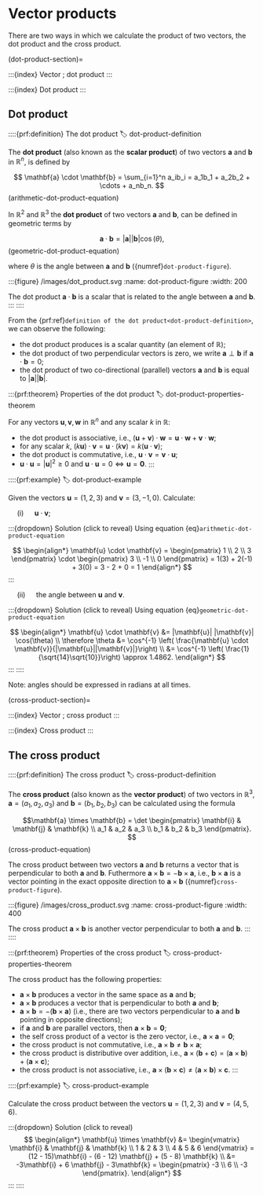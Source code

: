 # Vector products

There are two ways in which we calculate the product of two vectors, the dot product and the cross product.

(dot-product-section)=

:::{index} Vector ; dot product
:::

:::{index} Dot product
:::

## Dot product

::::{prf:definition} The dot product
:label: dot-product-definition

The **dot product** (also known as the **scalar product**) of two vectors $\mathbf{a}$ and $\mathbf{b}$ in $\mathbb{R}^n$, is defined by

$$ \mathbf{a} \cdot \mathbf{b} = \sum_{i=1}^n a_ib_i = a_1b_1 + a_2b_2 + \cdots + a_nb_n. $$(arithmetic-dot-product-equation)

In $\mathbb{R}^2$ and $\mathbb{R}^3$ the **dot product** of two vectors $\mathbf{a}$ and $\mathbf{b}$, can be defined in geometric terms by

$$ \mathbf{a} \cdot \mathbf{b} = |\mathbf{a}| |\mathbf{b}| \cos(\theta), $$(geometric-dot-product-equation)

where $\theta$ is the angle between $\mathbf{a}$ and $\mathbf{b}$ ({numref}`dot-product-figure`).

:::{figure} /images/dot_product.svg
:name: dot-product-figure
:width: 200

The dot product $\mathbf{a} \cdot \mathbf{b}$ is a scalar that is related to the angle between $\mathbf{a}$ and $\mathbf{b}$.
:::
::::

From the {prf:ref}`definition of the dot product<dot-product-definition>`, we can observe the following:

- the dot product produces is a scalar quantity (an element of $\mathbb{R}$);
- the dot product of two perpendicular vectors is zero, we write $\mathbf{a}\perp\mathbf{b}$ if $\mathbf{a}\cdot\mathbf{b}=0$;
- the dot product of two co-directional (parallel) vectors $\mathbf{a}$ and $\mathbf{b}$ is equal to $|\mathbf{a}| |\mathbf{b}|$.

:::{prf:theorem} Properties of the dot product
:label: dot-product-properties-theorem

For any vectors $\mathbf{u},\mathbf{v},\mathbf{w}$ in $\mathbb{R}^n$ and any scalar $k$ in $\mathbb{R}$:

- the dot product is associative, i.e., $(\mathbf{u} + \mathbf{v})\cdot \mathbf{w} = \mathbf{u} \cdot \mathbf{w} + \mathbf{v} \cdot \mathbf{w}$;
- for any scalar $k$, $(k \mathbf{u})\cdot \mathbf{v} = \mathbf{u} \cdot (k \mathbf{v})= k (\mathbf{u} \cdot \mathbf{v})$;
- the dot product is commutative, i.e., $\mathbf{u} \cdot \mathbf{v} = \mathbf{v} \cdot \mathbf{u}$;
- $\mathbf{u} \cdot \mathbf{u} = |\mathbf{u}|^2 \geq 0 \text{ and } \mathbf{u} \cdot \mathbf{u} = 0 \iff \mathbf{u} = \mathbf{0}.$
:::

::::{prf:example}
:label: dot-product-example

Given the vectors $\mathbf{u} = (1, 2, 3)$ and $\mathbf{v} = (3, -1, 0)$. Calculate:

&emsp; (i) &emsp; $\mathbf{u} \cdot \mathbf{v}$;

:::{dropdown} Solution (click to reveal)
Using equation {eq}`arithmetic-dot-product-equation`

$$ \begin{align*}
    \mathbf{u} \cdot \mathbf{v} = \begin{pmatrix} 1 \\ 2 \\ 3 \end{pmatrix} \cdot \begin{pmatrix} 3 \\ -1 \\ 0 \end{pmatrix} = 1(3) + 2(-1) + 3(0) = 3 - 2 + 0 = 1
\end{align*} $$
:::

&emsp; (ii) &emsp; the angle between $\mathbf{u}$ and $\mathbf{v}$.

:::{dropdown} Solution (click to reveal)
Using equation {eq}`geometric-dot-product-equation`

$$ \begin{align*}
    \mathbf{u} \cdot \mathbf{v} &= |\mathbf{u}| |\mathbf{v}| \cos(\theta) \\
    \therefore \theta &= \cos^{-1} \left( \frac{\mathbf{u} \cdot \mathbf{v}}{|\mathbf{u}||\mathbf{v}|}\right) \\
    &= \cos^{-1} \left( \frac{1}{\sqrt{14}\sqrt{10}}\right) \approx 1.4862.
\end{align*} $$
:::
::::

Note: angles should be expressed in radians at all times.

(cross-product-section)=

:::{index} Vector ; cross product
:::

:::{index} Cross product
:::

## The cross product

::::{prf:definition} The cross product
:label: cross-product-definition

The **cross product** (also known as the **vector product**) of two vectors in $\mathbb{R}^3$, $\mathbf{a}=(a_1,a_2,a_3)$ and $\mathbf{b}=(b_1,b_2,b_3)$ can be calculated using the formula

$$\mathbf{a} \times \mathbf{b} = \det 
\begin{pmatrix}
    \mathbf{i} & \mathbf{j} & \mathbf{k} \\
    a_1 & a_2 & a_3 \\
    b_1 & b_2 & b_3
\end{pmatrix}. $$(cross-product-equation)

The cross product between two vectors $\mathbf{a}$ and $\mathbf{b}$ returns a vector that is perpendicular to both $\mathbf{a}$ and $\mathbf{b}$. Futhermore $\mathbf{a} \times \mathbf{b} = -\mathbf{b} \times \mathbf{a}$, i.e., $\mathbf{b} \times \mathbf{a}$ is a vector pointing in the exact opposite direction to $\mathbf{a} \times \mathbf{b}$ ({numref}`cross-product-figure`).

:::{figure} /images/cross_product.svg
:name: cross-product-figure
:width: 400

The cross product $\mathbf{a} \times \mathbf{b}$ is another vector perpendicular to both $\mathbf{a}$ and $\mathbf{b}$.
:::
::::

:::{prf:theorem} Properties of the cross product
:label: cross-product-properties-theorem

The cross product has the following properties:

- $\mathbf{a}\times \mathbf{b}$ produces a vector in the same space as $\mathbf{a}$ and $\mathbf{b}$;
- $\mathbf{a}\times \mathbf{b}$ produces a vector that is perpendicular to both $\mathbf{a}$ and $\mathbf{b}$;
- $\mathbf{a} \times \mathbf{b} = -(\mathbf{b} \times \mathbf{a})$ (i.e., there are two vectors perpendicular to $\mathbf{a}$ and $\mathbf{b}$ pointing in opposite directions);
- if $\mathbf{a}$ and $\mathbf{b}$ are parallel vectors, then $\mathbf{a}\times \mathbf{b} = \mathbf{0}$;
- the self cross product of a vector is the zero vector, i.e., $\mathbf{a} \times \mathbf{a} = \mathbf{0}$;
- the cross product is not commutative, i.e., $\mathbf{a} \times \mathbf{b} \neq \mathbf{b} \times \mathbf{a}$;
- the cross product is distributive over addition, i.e., $\mathbf{a} \times (\mathbf{b} + \mathbf{c}) = (\mathbf{a} \times \mathbf{b}) + (\mathbf{a} \times \mathbf{c})$;
- the cross product is not associative, i.e., $\mathbf{a} \times (\mathbf{b} \times \mathbf{c}) \neq (\mathbf{a} \times \mathbf{b}) \times \mathbf{c}$.
:::

::::{prf:example}
:label: cross-product-example

Calculate the cross product between the vectors $\mathbf{u} = (1, 2, 3)$ and $\mathbf{v} = (4, 5, 6)$.

:::{dropdown} Solution (click to reveal)
$$ \begin{align*}
    \mathbf{u} \times \mathbf{v} &= \begin{vmatrix} \mathbf{i} & \mathbf{j} & \mathbf{k} \\ 1 & 2 & 3 \\ 4 & 5 & 6 \end{vmatrix}
    = (12 - 15)\mathbf{i} - (6 - 12) \mathbf{j} + (5 - 8) \mathbf{k} \\
    &= -3\mathbf{i} + 6 \mathbf{j} - 3\mathbf{k}
    = \begin{pmatrix} -3 \\ 6 \\ -3 \end{pmatrix}.
\end{align*} $$
:::
::::
